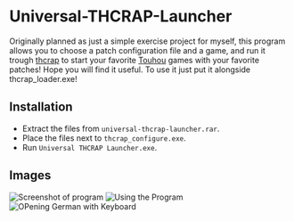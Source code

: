 # Universal-THCRAP-Launcher
Originally planned as just a simple exercise project for myself, this program allows you to choose a patch configuration file and a game, and run it trough [thcrap](https://github.com/thpatch/thcrap) to start your favorite [Touhou](https://en.touhouwiki.net/wiki/Touhou_Wiki) games with your favorite patches!
Hope you will find it useful.
To use it just put it alongside thcrap_loader.exe!

## Installation
 - Extract the files from `universal-thcrap-launcher.rar`.
 - Place the files next to `thcrap_configure.exe`.
 - Run `Universal THCRAP Launcher.exe`.

## Images
![Screenshot of program](https://i.imgur.com/gNQ1ixh.png)
![Using the Program](https://i.imgur.com/sjY5f6A.gifv)
![OPening German with Keyboard](https://i.imgur.com/t7kAdem.gif)

